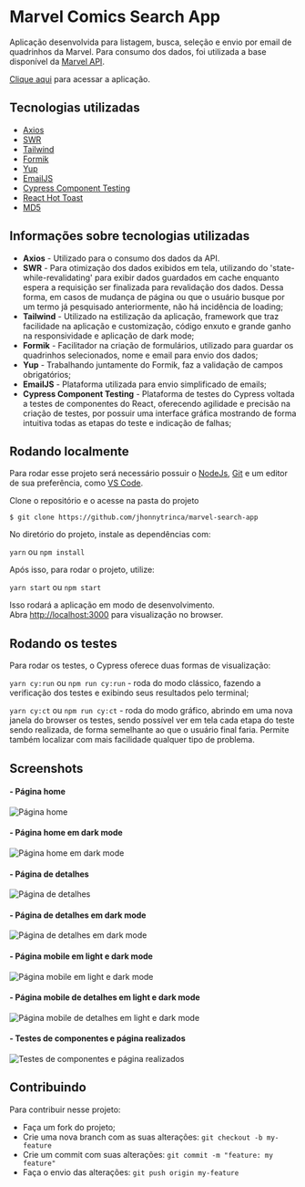 
# Marvel Comics Search App

Aplicação desenvolvida para listagem, busca, seleção e envio por email de quadrinhos da Marvel.
Para consumo dos dados, foi utilizada a base disponível da [Marvel API](https://developer.marvel.com/).

[Clique aqui](https://jhonnytrinca.github.io/marvel-search-app/) para acessar a aplicação.



## Tecnologias utilizadas

 - [Axios](https://axios-http.com/ptbr/docs/intro)
 - [SWR](https://swr.vercel.app/)
 - [Tailwind](https://tailwindcss.com/)
 - [Formik](https://formik.org/)
 - [Yup](https://www.npmjs.com/package/yup)
 - [EmailJS](https://www.emailjs.com/)
 - [Cypress Component Testing](https://www.cypress.io/blog/2021/04/06/cypress-component-testing-react/)
 - [React Hot Toast](https://react-hot-toast.com/)
 - [MD5](https://www.npmjs.com/package/md5)


## Informações sobre tecnologias utilizadas

* **Axios** - Utilizado para o consumo dos dados da API.
* **SWR** - Para otimização dos dados exibidos em tela, utilizando do 'state-while-revalidating' para exibir dados guardados em cache enquanto espera a requisição ser finalizada para revalidação dos dados. Dessa forma, em casos de mudança de página ou que o usuário busque por um termo já pesquisado anteriormente, não há incidência de loading;
* **Tailwind** - Utilizado na estilização da aplicação, framework que traz facilidade na aplicação e customização, código enxuto e grande ganho na responsividade e aplicação de dark mode;
* **Formik** - Facilitador na criação de formulários, utilizado para guardar os quadrinhos selecionados, nome e email para envio dos dados;
* **Yup** - Trabalhando juntamente do Formik, faz a validação de campos obrigatórios;
* **EmailJS** - Plataforma utilizada para envio simplificado de emails;
* **Cypress Component Testing** - Plataforma de testes do Cypress voltada a testes de componentes do React, oferecendo agilidade e precisão na criação de testes, por possuir uma interface gráfica mostrando de forma intuitiva todas as etapas do teste e indicação de falhas;


## Rodando localmente

Para rodar esse projeto será necessário possuir o [NodeJs](https://nodejs.org/en/), [Git](https://git-scm.com/) e um editor de sua preferência, como [VS Code](https://code.visualstudio.com/).

Clone o repositório e o acesse na pasta do projeto

```
$ git clone https://github.com/jhonnytrinca/marvel-search-app
```

No diretório do projeto, instale as dependências com:

`yarn` ou `npm install`

Após isso, para rodar o projeto, utilize:

`yarn start` ou `npm start`

Isso rodará a aplicação em modo de desenvolvimento.\
Abra [http://localhost:3000](http://localhost:3000) para visualização no browser.


## Rodando os testes

Para rodar os testes, o Cypress oferece duas formas de visualização:

`yarn cy:run` ou `npm run cy:run` - roda do modo clássico, fazendo a verificação dos testes e exibindo seus resultados pelo terminal;

`yarn cy:ct` ou `npm run cy:ct` - roda do modo gráfico, abrindo em uma nova janela do browser os testes, sendo possível ver em tela cada etapa do teste sendo realizada, de forma semelhante ao que o usuário final faria. Permite também localizar com mais facilidade qualquer tipo de problema.



## Screenshots

#### - Página home
![Página home](https://i.imgur.com/CGvcN9B.png)

#### - Página home em dark mode
![Página home em dark mode](https://i.imgur.com/5PhCefm.png)

#### - Página de detalhes
![Página de detalhes](https://i.imgur.com/LEJfjin.png)

#### - Página de detalhes em dark mode
![Página de detalhes em dark mode](https://i.imgur.com/Q0nmwMIl.png)

#### - Página mobile em light e dark mode
![Página mobile em light e dark mode](https://i.imgur.com/e0ngGpzl.jpg)

#### - Página mobile de detalhes em light e dark mode
![Página mobile de detalhes em light e dark mode](https://i.imgur.com/TEtGL8Hl.jpg)

#### - Testes de componentes e página realizados
![Testes de componentes e página realizados](https://i.imgur.com/gBCJphvl.png)








## Contribuindo

Para contribuir nesse projeto:

- Faça um fork do projeto;
- Crie uma nova branch com as suas alterações: `git checkout -b my-feature`
- Crie um commit com suas alterações: `git commit -m "feature: my feature"`
- Faça o envio das alterações: `git push origin my-feature`

